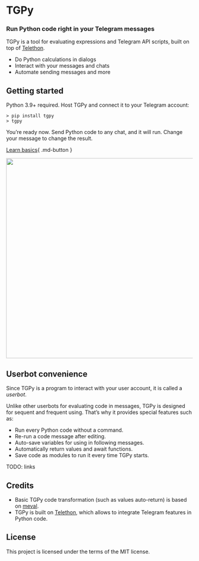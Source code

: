 # TGPy

### Run Python code right in your Telegram messages

TGPy is a tool for evaluating expressions and Telegram API scripts, built on top of [Telethon](https://github.com/LonamiWebs/Telethon).

- Do Python calculations in dialogs
- Interact with your messages and chats
- Automate sending messages and more

## Getting started

Python 3.9+ required. Host TGPy and connect it to your Telegram account:

```shell
> pip install tgpy
> tgpy
```

You’re ready now. Send Python code to any chat, and it will run. Change your message to change the result.

[Learn basics](/basics/code){ .md-button }

<img alt="" src="https://raw.githubusercontent.com/tm-a-t/TGPy/master/readme_assets/example.gif" width="540">

## Userbot convenience

Since TGPy is a program to interact with your user account, it is called a _userbot_.

Unlike other userbots for evaluating code in messages, TGPy is designed for sequent and frequent using. That’s why it provides special features such as:

- Run every Python code without a command.
- Re-run a code message after editing.
- Auto-save variables for using in following messages. 
- Automatically return values and await functions.
- Save code as modules to run it every time TGPy starts.

TODO: links

## Credits

- Basic TGPy code transformation (such as values auto-return) is based on [meval](https://github.com/penn5/meval).
- TGPy is built on [Telethon](https://github.com/LonamiWebs/Telethon), which allows to integrate Telegram features in Python code. 

## License

This project is licensed under the terms of the MIT license.